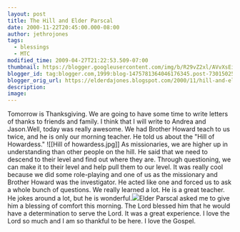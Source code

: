```yaml
---
layout: post
title: The Hill and Elder Parscal
date: 2000-11-22T20:45:00.000-08:00
author: jethrojones
tags:
  - blessings
  - MTC
modified_time: 2009-04-27T21:22:53.509-07:00
thumbnail: https://blogger.googleusercontent.com/img/b/R29vZ2xl/AVvXsEikaYgLgKnusY8mJ8UQ-eo82jZYfM3HfGagpmm4hmkWMXV6E5pHZ-lvKXffoYpg5Q6pXtV_B6N0oQvBtKMW0CyZC05eYZYYDDjT4iP70B3uIJVMVBOEtsrIxqmJZ1cSTD2jH701xRrY8TpB/s72-c/Hill+of+howardess.jpg
blogger_id: tag:blogger.com,1999:blog-1475781364046176345.post-73015025405463584
blogger_orig_url: https://elderdajones.blogspot.com/2000/11/hill-and-elder-parscal.html
description: 
image:
---
```


Tomorrow is Thanksgiving. We are going to have some time to write letters of thanks to friends and family. I think that I will write to Andrea and Jason.Well, today was really awesome. We had Brother Howard teach to us twice, and he is only our morning teacher. He told us about the "Hill of Howardess."
![[Hill of howardess.jpg]]
As missionaries, we are higher up in understanding than other people on the hill. He said that we need to descend to their level and find out where they are. Through questioning, we can make it to their level and help pull them to our level. It was really cool because we did some role-playing and one of us as the missionary and Brother Howard was the investigator. He acted like one and forced us to ask a whole bunch of questions. We really learned a lot. He is a great teacher. He jokes around a lot, but he is wonderful.[![](https://blogger.googleusercontent.com/img/b/R29vZ2xl/AVvXsEhcj5ag2bMG4UDWd9wVuUtkb4ZhBsASC5c60fu-nhKZXL3T49qFKmPGrvb4NU6CmsmAnfZavosbhSguPHl9SUlULjNb565TiDv4euX5ZfvI_yEUBV90wVc1af1n5tJ8MCTUkG03Mj3wW0I7/s400/Christmas+in+MTC+000.jpg)](https://blogger.googleusercontent.com/img/b/R29vZ2xl/AVvXsEhcj5ag2bMG4UDWd9wVuUtkb4ZhBsASC5c60fu-nhKZXL3T49qFKmPGrvb4NU6CmsmAnfZavosbhSguPHl9SUlULjNb565TiDv4euX5ZfvI_yEUBV90wVc1af1n5tJ8MCTUkG03Mj3wW0I7/s1600-h/Christmas+in+MTC+000.jpg)Elder Parscal asked me to give him a blessing of comfort this morning. The Lord blessed him that he would have a determination to serve the Lord. It was a great experience. I love the Lord so much and I am so thankful to be here. I love the Gospel.
